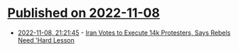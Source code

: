 # [Published on 2022-11-08](index.md)

* [2022-11-08, 21:21:45](https://news.ycombinator.com/item?id=33524472) - [Iran Votes to Execute 14k Protesters, Says Rebels Need 'Hard Lesson](https://www.newsweek.com/iran-votes-execute-protesters-says-rebels-need-hard-lesson-1757931)
